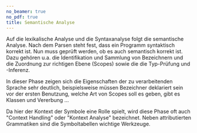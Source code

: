 ```yaml
---
no_beamer: true
no_pdf: true
title: Semantische Analyse
---
```


Auf die lexikalische Analyse und die Syntaxanalyse folgt die semantische Analyse.
Nach dem Parsen steht fest, dass ein Programm syntaktisch korrekt ist. Nun muss
geprüft werden, ob es auch semantisch korrekt ist. Dazu gehören u.a. die
Identifikation und Sammlung von Bezeichnern und die Zuordnung zur richtigen Ebene
(Scopes) sowie die die Typ-Prüfung und -Inferenz.

In dieser Phase zeigen sich die Eigenschaften der zu verarbeitenden Sprache sehr
deutlich, beispielsweise müssen Bezeichner deklariert sein vor der ersten Benutzung,
welche Art von Scopes soll es geben, gibt es Klassen und Vererbung ...

Da hier der Kontext der Symbole eine Rolle spielt, wird diese Phase oft auch
"Context Handling" oder "Kontext Analyse" bezeichnet. Neben attributierten
Grammatiken sind die Symboltabellen wichtige Werkzeuge.
